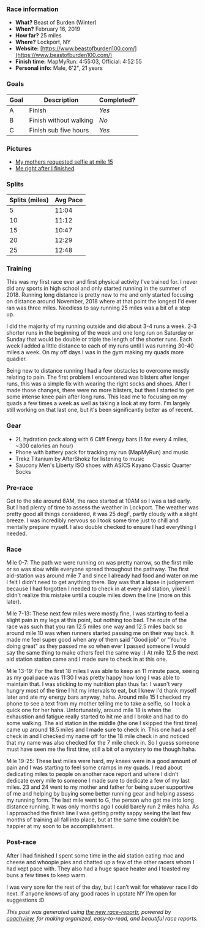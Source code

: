 ### Race information
* **What?** Beast of Burden (Winter)
* **When?** February 16, 2019
* **How far?** 25 miles
* **Where?** Lockport, NY
* **Website:** [https://www.beastofburden100.com/](https://www.beastofburden100.com/)
* **Finish time:** MapMyRun: 4:55:03, Official: 4:52:55
* **Personal info:** Male, 6'2", 21 years

### Goals
| Goal | Description | Completed? |
|------|-------------|------------|
| A | Finish | *Yes* |
| B | Finish without walking | *No* |
| C | Finish sub five hours | *Yes* |

### Pictures
* [My mothers requested selfie at mile 15](https://i.imgur.com/FqtHXin.jpg)
* [Me right after I finished](https://i.imgur.com/uAE144b.jpg)

### Splits
| Splits (miles) | Avg Pace |
|------|------|
| 5 | 11:04 |
| 10 | 11:12 |
| 15 | 10:47 |
| 20 | 12:29 |
| 25 | 12:48 |

### Training
This was my first race ever and first physical activity I've trained for. I never did any sports in high school and only started running in the summer of 2018. Running long distance is pretty new to me and only started focusing on distance around November, 2018 where at that point the longest I'd ever ran was three miles. Needless to say running 25 miles was a bit of a step up.

I did the majority of my running outside and did about 3-4 runs a week. 2-3 shorter runs in the beginning of the week and one long run on Saturday or Sunday that would be double or triple the length of the shorter runs. Each week I added a little distance to each of my runs until I was running 30-40 miles a week. On my off days I was in the gym making my quads more quadier.

Being new to distance running I had a few obstacles to overcome mostly relating to pain. The first problem I encountered was blisters after longer runs, this was a simple fix with wearing the right socks and shoes. After I made those changes, there were no more blisters, but then I started to get some intense knee pain after long runs. This lead me to focusing on my quads a few times a week as well as taking a look at my form. I'm largely still working on that last one, but it's been significantly better as of recent.

### Gear
* 2L hydration pack along with 6 Cliff Energy bars (1 for every 4 miles, ~300 calories an hour)
* Phone with battery pack for tracking my run (MapMyRun) and music
* Trekz Titanium by AfterShokz for listening to music
* Saucony Men's Liberty ISO shoes with ASICS Kayano Classic Quarter Socks

### Pre-race
Got to the site around 8AM, the race started at 10AM so I was a tad early. But I had plenty of time to assess the weather in Lockport. The weather was pretty good all things considered, it was 25 degF, partly cloudy with a slight breeze. I was incredibly nervous so I took some time just to chill and mentally prepare myself. I also double checked to ensure I had everything I needed. 

### Race
Mile 0-7: The path we were running on was pretty narrow, so the first mile or so was slow while everyone spread throughout the pathway. The first aid-station was around mile 7 and since I already had food and water on me I felt I didn't need to get anything there. Boy was that a lapse in judgement because I had forgotten I needed to check in at every aid station, yikes! I didn't realize this mistake until a couple miles down the line (more on this later).

Mile 7-13: These next few miles were mostly fine, I was starting to feel a slight pain in my legs at this point, but nothing too bad. The route of the race was such that you ran 12.5 miles one way and 12.5 miles back so around mile 10 was when runners started passing me on their way back. It made me feel super good when any of them said "Good job" or "You're doing great" as they passed me so when ever I passed someone I would say the same thing to make others feel the same way :) At mile 12.5 the next aid station station came and I made sure to check in at this one.

Mile 13-19: For the first 18 miles I was able to keep an 11 minute pace, seeing as my goal pace was 11:30 I was pretty happy how long I was able to maintain that. I was sticking to my nutrition plan thus far. I wasn't very hungry most of the time I hit my intervals to eat, but I knew I'd thank myself later and ate my energy bars anyway, haha. Around mile 15 I checked my phone to see a text from my mother telling me to take a selfie, so I took a quick one for her haha. Unfortunately, around mile 18 is when the exhaustion and fatigue really started to hit me and I broke and had to do some walking. The aid station in the middle (the one I skipped the first time) came up around 18.5 miles and I made sure to check in. This one had a self check in and I checked my name off for the 18 mile check in and noticed that my name was also checked for the 7 mile check in. So I guess someone must have seen me the first time, still a bit of a mystery to me though haha.

Mile 19-25: These last miles were hard, my knees were in a good amount of pain and I was starting to feel some cramps in my quads. I read about dedicating miles to people on another race report and where I didn’t dedicate every mile to someone I made sure to dedicate a few of my last miles. 23 and 24 went to my mother and father for being super supportive of me and helping by buying some better running gear and helping assess my running form. The last mile went to G, the person who got me into long distance running. It was only months ago I could barely run 2 miles haha. As I approached the finish line I was getting pretty sappy seeing the last few months of training all fall into place, but at the same time couldn’t be happier at my soon to be accomplishment.

### Post-race
After I had finished I spent some time in the aid station eating mac and cheese and whoopie pies and chatted up a few of the other racers whom I had kept pace with. They also had a huge space heater and I toasted my buns a few times to keep warm.

I was very sore for the rest of the day, but I can’t wait for whatever race I do next. If anyone knows of any good races in upstate NY I’m open for suggestions :D

*This post was generated using [the new race-reportr](https://coachview.github.io/race-reportr/), powered by [coachview](https://www.coachview.io), for making organized, easy-to-read, and beautiful race reports.*



